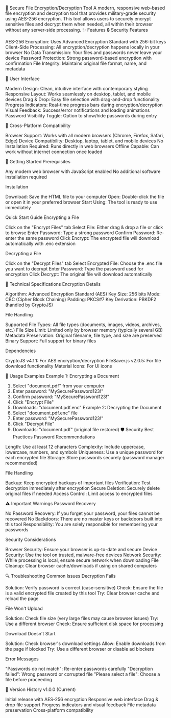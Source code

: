 🔐 Secure File Encryption/Decryption Tool
A modern, responsive web-based file encryption and decryption tool that provides military-grade security using AES-256 encryption. This tool allows users to securely encrypt sensitive files and decrypt them when needed, all within their browser without any server-side processing.
✨ Features
🔒 Security Features

AES-256 Encryption: Uses Advanced Encryption Standard with 256-bit keys
Client-Side Processing: All encryption/decryption happens locally in your browser
No Data Transmission: Your files and passwords never leave your device
Password Protection: Strong password-based encryption with confirmation
File Integrity: Maintains original file format, name, and metadata

🎨 User Interface

Modern Design: Clean, intuitive interface with contemporary styling
Responsive Layout: Works seamlessly on desktop, tablet, and mobile devices
Drag & Drop: Easy file selection with drag-and-drop functionality
Progress Indicators: Real-time progress bars during encryption/decryption
Visual Feedback: Success/error notifications and loading animations
Password Visibility Toggle: Option to show/hide passwords during entry

📱 Cross-Platform Compatibility

Browser Support: Works with all modern browsers (Chrome, Firefox, Safari, Edge)
Device Compatibility: Desktop, laptop, tablet, and mobile devices
No Installation Required: Runs directly in web browsers
Offline Capable: Can work without internet connection once loaded

🚀 Getting Started
Prerequisites

Any modern web browser with JavaScript enabled
No additional software installation required

Installation

Download: Save the HTML file to your computer
Open: Double-click the file or open it in your preferred browser
Start Using: The tool is ready to use immediately

Quick Start Guide
Encrypting a File

Click on the "Encrypt Files" tab
Select File: Either drag & drop a file or click to browse
Enter Password: Type a strong password
Confirm Password: Re-enter the same password
Click Encrypt: The encrypted file will download automatically with .enc extension

Decrypting a File

Click on the "Decrypt Files" tab
Select Encrypted File: Choose the .enc file you want to decrypt
Enter Password: Type the password used for encryption
Click Decrypt: The original file will download automatically

🔧 Technical Specifications
Encryption Details

Algorithm: Advanced Encryption Standard (AES)
Key Size: 256 bits
Mode: CBC (Cipher Block Chaining)
Padding: PKCS#7
Key Derivation: PBKDF2 (handled by CryptoJS)

File Handling

Supported File Types: All file types (documents, images, videos, archives, etc.)
File Size Limit: Limited only by browser memory (typically several GB)
Metadata Preservation: Original filename, file type, and size are preserved
Binary Support: Full support for binary files

Dependencies

CryptoJS v4.1.1: For AES encryption/decryption
FileSaver.js v2.0.5: For file download functionality
Material Icons: For UI icons

📖 Usage Examples
Example 1: Encrypting a Document
1. Select "document.pdf" from your computer
2. Enter password: "MySecurePassword123!"
3. Confirm password: "MySecurePassword123!"
4. Click "Encrypt File"
5. Downloads: "document.pdf.enc"
Example 2: Decrypting the Document
1. Select "document.pdf.enc" file
2. Enter password: "MySecurePassword123!"
3. Click "Decrypt File"
4. Downloads: "document.pdf" (original file restored)
🛡️ Security Best Practices
Password Recommendations

Length: Use at least 12 characters
Complexity: Include uppercase, lowercase, numbers, and symbols
Uniqueness: Use a unique password for each encrypted file
Storage: Store passwords securely (password manager recommended)

File Handling

Backup: Keep encrypted backups of important files
Verification: Test decryption immediately after encryption
Secure Deletion: Securely delete original files if needed
Access Control: Limit access to encrypted files

⚠️ Important Warnings
Password Recovery

No Password Recovery: If you forget your password, your files cannot be recovered
No Backdoors: There are no master keys or backdoors built into this tool
Responsibility: You are solely responsible for remembering your passwords

Security Considerations

Browser Security: Ensure your browser is up-to-date and secure
Device Security: Use the tool on trusted, malware-free devices
Network Security: While processing is local, ensure secure network when downloading
File Cleanup: Clear browser cache/downloads if using on shared computers

🔍 Troubleshooting
Common Issues
Decryption Fails

Solution: Verify password is correct (case-sensitive)
Check: Ensure the file is a valid encrypted file created by this tool
Try: Clear browser cache and reload the page

File Won't Upload

Solution: Check file size (very large files may cause browser issues)
Try: Use a different browser
Check: Ensure sufficient disk space for processing

Download Doesn't Start

Solution: Check browser's download settings
Allow: Enable downloads from the page if blocked
Try: Use a different browser or disable ad blockers

Error Messages

"Passwords do not match": Re-enter passwords carefully
"Decryption failed": Wrong password or corrupted file
"Please select a file": Choose a file before proceeding

🔄 Version History
v1.0.0 (Current)

Initial release with AES-256 encryption
Responsive web interface
Drag & drop file support
Progress indicators and visual feedback
File metadata preservation
Cross-platform compatibility
